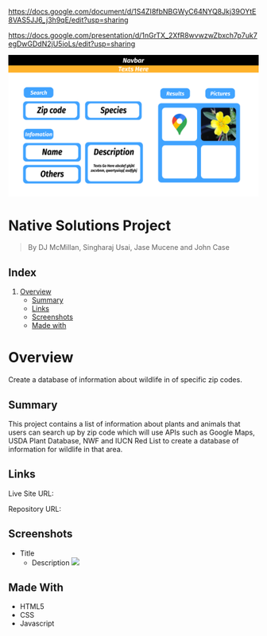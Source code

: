 https://docs.google.com/document/d/1S4ZI8fbNBGWyC64NYQ8Jkj39OYtE8VAS5JJ6_j3h9qE/edit?usp=sharing

https://docs.google.com/presentation/d/1nGrTX_2XfR8wvwzwZbxch7p7uk7egDwGDdN2jU5ioLs/edit?usp=sharing

<img src="assets/images/wireframe.png">


# Native Solutions Project

> By DJ McMillan, Singharaj Usai, Jase Mucene and John Case

## Index
1. [Overview](#overview)
    - [Summary](#summary)
    - [Links](#links)
    - [Screenshots](#screenshots)
    - [Made with](#made-with)

# Overview

Create a database of information about wildlife in of specific zip codes.

## Summary

This project contains a list of information about plants and animals that users can search up by zip code which will use APIs such as Google Maps, USDA Plant Database, NWF and IUCN Red List to create a database of information for wildlife in that area.

## Links

Live Site URL: 

Repository URL:

## Screenshots
* Title
    * Description
![](./Screenshots/)

## Made With

* HTML5
* CSS
* Javascript
